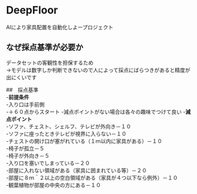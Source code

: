 # DeepFloor  
AIにより家具配置を自動化しよープロジェクト  

## なぜ採点基準が必要か  
データセットの客観性を担保するため  
    ->モデルは数字しか判断できないので人によって採点にばらつきがあると精度が出にくいです  

##　採点基準  
-**前提条件**  
    -入り口は手前側  
    -＋６０点からスタート 
    -減点ポイントがない場合は各々の趣味でつけて良い 
-**減点ポイント**  
    -ソファ、チェスト、シェルフ、テレビが外向き－１０  
    -ソファに座ったときテレビが視界に入らない－１０  
    -チェストの開け口が塞がれている（１ｍ以内に家具がある）－１０  
    -椅子が孤立－５  
    -椅子が外向き－５  
    -入り口を塞いでしまっている－２０  
    -部屋に入れない領域がある（家具に囲まれている等）－２０  
    -部屋に８ｍ＾２以上の空白領域がある（家具が４つ以下なら例外）－１０  
    -観葉植物が部屋の中央の方にある－１０  
